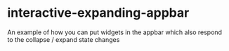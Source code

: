 # interactive-expanding-appbar
 An example of how you can put widgets in the appbar which also respond to the collapse / expand state changes
